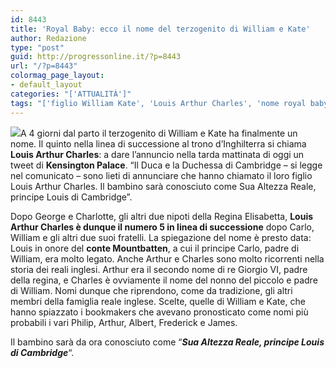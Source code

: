 ```yaml
---
id: 8443
title: 'Royal Baby: ecco il nome del terzogenito di William e Kate'
author: Redazione
type: "post"
guid: http://progressonline.it/?p=8443
url: "/?p=8443"
colormag_page_layout:
- default_layout
categories: "['ATTUALITÀ']"
tags: "['figlio William Kate', 'Louis Arthur Charles', 'nome royal baby', 'Royal Baby']"
---
```


![](https://progressonline.it/wp-content/uploads/2018/04/Cattura-1-218x300.png)A 4 giorni dal parto il terzogenito di William e Kate ha finalmente un nome. Il quinto nella linea di successione al trono d’Inghilterra si chiama **Louis Arthur Charles**: a dare l’annuncio nella tarda mattinata di oggi un tweet di **Kensington Palace**. “Il Duca e la Duchessa di Cambridge – si legge nel comunicato – sono lieti di annunciare che hanno chiamato il loro figlio Louis Arthur Charles. Il bambino sarà conosciuto come Sua Altezza Reale, principe Louis di Cambridge”.

Dopo George e Charlotte, gli altri due nipoti della Regina Elisabetta, **Louis Arthur Charles è dunque il numero 5 in linea di successione** dopo Carlo, William e gli altri due suoi fratelli. La spiegazione del nome è presto data: Louis in onore del **conte Mountbatten**, a cui il principe Carlo, padre di William, era molto legato. Anche Arthur e Charles sono molto ricorrenti nella storia dei reali inglesi. Arthur era il secondo nome di re Giorgio VI, padre della regina, e Charles è ovviamente il nome del nonno del piccolo e padre di William. Nomi dunque che riprendono, come da tradizione, gli altri membri della famiglia reale inglese. Scelte, quelle di William e Kate, che hanno spiazzato i bookmakers che avevano pronosticato come nomi più probabili i vari Philip, Arthur, Albert, Frederick e James.

Il bambino sarà da ora conosciuto come “***Sua Altezza Reale, principe Louis di Cambridge***“.